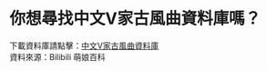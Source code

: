 # 你想尋找中文V家古風曲資料庫嗎？
下載資料庫請點擊：[中文V家古風曲資料庫](https://b614103080.github.io/ChineseV_GUFENG/)  
資料來源：Bilibili 萌娘百科

